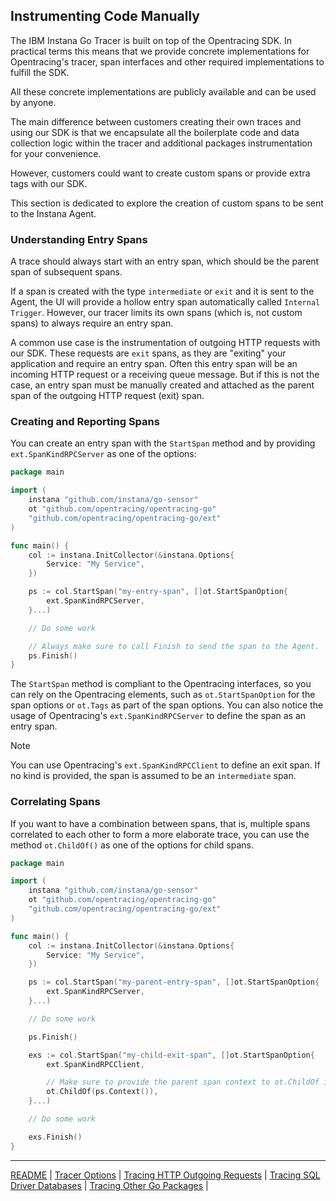 ## Instrumenting Code Manually

The IBM Instana Go Tracer is built on top of the Opentracing SDK.
In practical terms this means that we provide concrete implementations for Opentracing's tracer, span interfaces and other required implementations to fulfill the SDK.

All these concrete implementations are publicly available and can be used by anyone.

The main difference between customers creating their own traces and using our SDK is that we encapsulate all the boilerplate code and data collection logic within the tracer and additional packages instrumentation for your convenience.

However, customers could want to create custom spans or provide extra tags with our SDK.

This section is dedicated to explore the creation of custom spans to be sent to the Instana Agent.


### Understanding Entry Spans

A trace should always start with an entry span, which should be the parent span of subsequent spans.

If a span is created with the type `intermediate` or `exit` and it is sent to the Agent, the UI will provide a hollow entry span automatically called `Internal Trigger`.
However, our tracer limits its own spans (which is, not custom spans) to always require an entry span.

A common use case is the instrumentation of outgoing HTTP requests with our SDK.
These requests are `exit` spans, as they are "exiting" your application and require an entry span.
Often this entry span will be an incoming HTTP request or a receiving queue message. But if this is not the case, an entry span must be manually created and attached as the parent span of the outgoing HTTP request (exit) span.

### Creating and Reporting Spans

You can create an entry span with the `StartSpan` method and by providing `ext.SpanKindRPCServer` as one of the options:

```go
package main

import (
	instana "github.com/instana/go-sensor"
	ot "github.com/opentracing/opentracing-go"
	"github.com/opentracing/opentracing-go/ext"
)

func main() {
	col := instana.InitCollector(&instana.Options{
		Service: "My Service",
	})

	ps := col.StartSpan("my-entry-span", []ot.StartSpanOption{
		ext.SpanKindRPCServer,
	}...)

	// Do some work

	// Always make sure to call Finish to send the span to the Agent.
	ps.Finish()
}
```

The `StartSpan` method is compliant to the Opentracing interfaces, so you can rely on the Opentracing elements, such as `ot.StartSpanOption` for the span options or `ot.Tags` as part of the span options.
You can also notice the usage of Opentracing's `ext.SpanKindRPCServer` to define the span as an entry span.

> [!NOTE]
> You can use Opentracing's `ext.SpanKindRPCClient` to define an exit span. If no kind is provided, the span is assumed to be an `intermediate` span.


### Correlating Spans

If you want to have a combination between spans, that is, multiple spans correlated to each other to form a more elaborate trace, you can use the method `ot.ChildOf()` as one of the options for child spans.

```go
package main

import (
	instana "github.com/instana/go-sensor"
	ot "github.com/opentracing/opentracing-go"
	"github.com/opentracing/opentracing-go/ext"
)

func main() {
	col := instana.InitCollector(&instana.Options{
		Service: "My Service",
	})

	ps := col.StartSpan("my-parent-entry-span", []ot.StartSpanOption{
		ext.SpanKindRPCServer,
	}...)

	// Do some work

	ps.Finish()

	exs := col.StartSpan("my-child-exit-span", []ot.StartSpanOption{
		ext.SpanKindRPCClient,

		// Make sure to provide the parent span context to ot.ChildOf in order to correlate these spans
		ot.ChildOf(ps.Context()),
	}...)

	// Do some work

	exs.Finish()
}
```

-----
[README](../README.md) |
[Tracer Options](options.md) |
[Tracing HTTP Outgoing Requests](roundtripper.md) |
[Tracing SQL Driver Databases](sql.md) |
[Tracing Other Go Packages](other_packages.md) |
